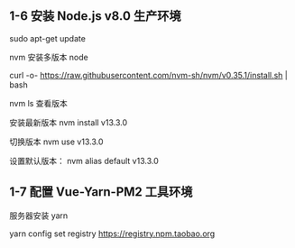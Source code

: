 ## 1-6 安装 Node.js v8.0 生产环境
sudo apt-get update

nvm 安装多版本 node

curl -o- https://raw.githubusercontent.com/nvm-sh/nvm/v0.35.1/install.sh | bash

nvm ls 查看版本

安装最新版本
nvm install v13.3.0

切换版本
nvm use v13.3.0

设置默认版本：
nvm alias default v13.3.0

## 1-7 配置 Vue-Yarn-PM2 工具环境
服务器安装 yarn

yarn config set registry https://registry.npm.taobao.org